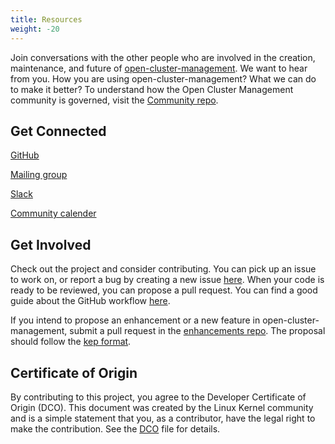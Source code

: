 ```yaml
---
title: Resources 
weight: -20
---
```


Join conversations with the other people who are involved in the creation, maintenance, and future of [open-cluster-management](https://github.com/open-cluster-management). We want to hear from you. How you are using open-cluster-management? What we can do to make it better? To understand how the Open Cluster Management community is governed, visit the [Community repo](https://github.com/open-cluster-management/community).

## Get Connected

[GitHub](https://github.com/open-cluster-management)

[Mailing group](open-cluster-management@googlegroup.com)

[Slack](TBA)

[Community calender](TBA)


## Get Involved

Check out the project and consider contributing. You can pick up an issue to work on, or report a bug by creating a new issue [here](https://github.com/open-cluster-management/community/issues). When your code is ready to be reviewed, you can propose a pull request. You can find a good guide about the GitHub workflow [here](https://git-scm.com/book/en/v2/GitHub-Contributing-to-a-Project).

If you intend to propose an enhancement or a new feature in open-cluster-management, submit a pull request in the [enhancements repo](https://github.com/open-cluster-management/enhancements). The proposal should follow the [kep format](https://github.com/kubernetes/enhancements/blob/master/keps/NNNN-kep-template/README.md).

## Certificate of Origin

By contributing to this project, you agree to the Developer Certificate of
Origin (DCO). This document was created by the Linux Kernel community and is a
simple statement that you, as a contributor, have the legal right to make the
contribution. See the [DCO](DCO) file for details.
